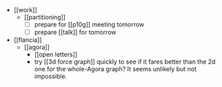 - [[work]]
  - [[partitioning]]
    - [ ] prepare for [[p10g]] meeting tomorrow
    - [ ] prepare [[talk]] for tomorrow
- [[flancia]]
  - [[agora]]
    - [[open letters]]
    - try [[3d force graph]] quickly to see if it fares better than the 2d one for the whole-Agora graph? It seems unlikely but not impossible.
